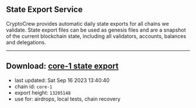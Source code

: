 ## State Export Service
CryptoCrew provides automatic daily state exports for all chains we validate. State export files can be used as genesis files and are a snapshot of the current blockchain state, including all validators, accounts, balances and delegations.

---
**Download: [core-1 state export](https://dl.ccvalidators.com/SERVICE/persistence/core-1_export_13205148.json)**
---

- last updated: Sat Sep 16 2023 13:40:40
- chain id: `core-1`
- export height: `13205148`
- use for: airdrops, local tests, chain recovery
